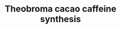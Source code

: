 ---
annotations:
- id: PW:0000002
  parent: classic metabolic pathway
  type: Pathway Ontology
  value: classic metabolic pathway
authors:
- Hayashi
- MaintBot
- Egonw
- Eweitz
citedin: ''
communities:
- Plants
description: Theobroma cacao caffeine synthesis pathway.
last-edited: 2025-10-31
ndex: null
organisms:
- Theobroma cacao
redirect_from:
- /index.php/Pathway:WP5588
- /instance/WP5588
- /instance/WP5588_r140941
revision: r140941
schema-jsonld:
- '@context': https://schema.org/
  '@id': https://wikipathways.github.io/pathways/WP5588.html
  '@type': Dataset
  creator:
    '@type': Organization
    name: WikiPathways
  description: Theobroma cacao caffeine synthesis pathway.
  keywords:
  - 3-methylxanthine
  - Caffeine
  - Theobromine
  - Xanthine
  license: CC0
  name: Theobroma cacao caffeine synthesis
seo: CreativeWork
title: Theobroma cacao caffeine synthesis
wpid: WP5588
---